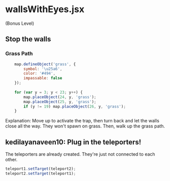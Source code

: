 # wallsWithEyes.jsx
(Bonus Level)


## Stop the walls
### Grass Path
```javascript
    map.defineObject('grass', {
        symbol: '\u25a6',
        color: '#494',
        impassable: false
    });
    
    for (var y = 3; y < 23; y++) {
        map.placeObject(24, y, 'grass');
        map.placeObject(25, y, 'grass');
        if (y != 19) map.placeObject(26, y, 'grass');
    }
```
Explanation: Move up to activate the trap, then turn back and let the walls close all the way. They won't spawn on grass.
Then, walk up the grass path.
  
  
## kedilayanaveen10: Plug in the teleporters!
The teleporters are already created. They're just not connected to each other.
```javascript
teleport1.setTarget(teleport2);
teleport2.setTarget(teleport1);
```
